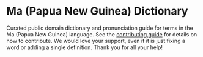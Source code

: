 
# Ma (Papua New Guinea) Dictionary

Curated public domain dictionary and pronunciation guide for terms in the Ma (Papua New Guinea) language. See the [contributing guide](https://github.com/drumworkteam/term/blob/make/.github/contributing.md) for details on how to contribute. We would love your support, even if it is just fixing a word or adding a single definition. Thank you for all your help!